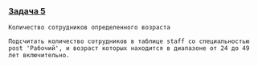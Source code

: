 ### [Задача 5](https://autotest.gb.ru/problems/163?lesson_id=386941&_ga=2.166420022.907329519.1700413879-8102908836.1699019265)

```
Количество сотрудников определенного возраста

Подсчитать количество сотрудников в таблице staff со специальностью post 'Рабочий', и возраст которых находится в диапазоне от 24 до 49 лет включительно.
```
